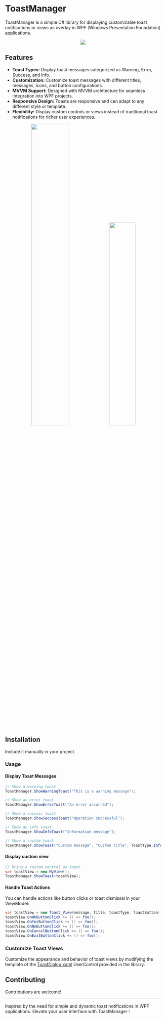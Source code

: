 # ToastManager

ToastManager is a simple C# library for displaying customizable toast notifications or views as overlay in WPF (Windows Presentation Foundation) applications.

<p align="center">
  <img src="https://github.com/user-attachments/assets/af698db3-e2c6-40d9-a55d-1c19d291e9be">
</p>

## Features


- **Toast Types:** Display toast messages categorized as Warning, Error, Success, and Info.
- **Customization:** Customize toast messages with different titles, messages, icons, and button configurations.
- **MVVM Support:** Designed with MVVM architecture for seamless integration into WPF projects.
- **Responsive Design:** Toasts are responsive and can adapt to any different style or template.
- **Flexibility:** Display custom controls or views instead of traditional toast notifications for richer user experiences.

<p align="center">
  <img src="https://github.com/user-attachments/assets/28fe0bee-baa2-463c-acdf-4f9e595c9330" Height="50%" width="50%">
  <img src="https://github.com/user-attachments/assets/a4b2eacd-58ae-46c8-aeb9-31d579ab3de2" Height="41%" width="41%">
</p>

  
## Installation

Include it manually in your project.

### Usage

#### Display Toast Messages

```cs
// Show a warning toast
ToastManager.ShowWarningToast("This is a warning message");

// Show an error toast
ToastManager.ShowErrorToast("An error occurred");

// Show a success toast
ToastManager.ShowSuccessToast("Operation successful");

// Show an info toast
ToastManager.ShowInfoToast("Information message");

// Show a custom toast
ToastManager.ShowToast("Custom message", "Custom Title", ToastType.Info, ToastButton.Yes | ToastButton.No);
```

#### Display custom view
```cs
// Bring a custom control as toast
var toastView = new MyView();
ToastManager.ShowToast(toastView);
```

#### Handle Toast Actions

You can handle actions like button clicks or toast dismissal in your ViewModel:

```cs
var toastView = new Toast_View(message, title, toastType, toastButton);
toastView.OnOkButtonClick += () => foo();
toastView.OnYesButtonClick += () => foo();
toastView.OnNoButtonClick += () => foo();
toastView.OnCancelButtonClick += () => foo();
toastView.OnExitButtonClick += () => foo();
```

### Customize Toast Views

Customize the appearance and behavior of toast views by modifying the template of the [ToastDialog.xaml](https://github.com/V4SS3UR/ToastManager.WPF/blob/main/ToastManager/ToastDialog.xaml) UserControl provided in the library. 

## Contributing

Contributions are welcome!


---

Inspired by the need for simple and dynamic toast notifications in WPF applications. Elevate your user interface with ToastManager !
